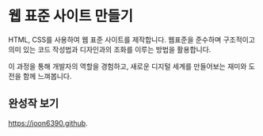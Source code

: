 # 웹 표준 사이트 만들기
HTML, CSS를 사용하여 웹 표준 사이트를 제작합니다.
웹표준을 준수하며 구조적이고 의미 있는 코드 작성법과 디자인과의 조화를 이루는 방법을 활용합니다.

이 과정을 통해 개발자의 역할을 경험하고, 새로운 디지털 세계를 만들어보는 재미와 도전을 함께 느껴봅니다.

## 완성작 보기
https://joon6390.github.


